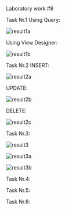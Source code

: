 Laboratory work #8

Task Nr.1 Using Query:

![result1a](https://user-images.githubusercontent.com/36602388/49330942-94823800-f59e-11e8-83a1-ff88637222cb.jpg)

Using View Designer:

![result1b](https://user-images.githubusercontent.com/36602388/49331043-cba51900-f59f-11e8-9b3e-da8b8534594b.jpg)

Task Nr.2 INSERT:

![result2a](https://user-images.githubusercontent.com/36602388/49331400-c8605c00-f5a4-11e8-99d2-280a97434203.jpg)

UPDATE:

![result2b](https://user-images.githubusercontent.com/36602388/49331401-c8605c00-f5a4-11e8-97f5-ed7903d03b8c.jpg)

DELETE:

![result2c](https://user-images.githubusercontent.com/36602388/49331402-c8f8f280-f5a4-11e8-9130-ef19d878ffc8.jpg)

Task Nr.3:

![result3](https://user-images.githubusercontent.com/36602388/49331779-458ecf80-f5ab-11e8-9771-9df199463b16.jpg)

![result3a](https://user-images.githubusercontent.com/36602388/49331780-458ecf80-f5ab-11e8-9108-314be4ca09af.jpg)

![result3b](https://user-images.githubusercontent.com/36602388/49331781-458ecf80-f5ab-11e8-8b96-37927402c3a2.jpg)

Task Nr.4:


Task Nr.5:


Task Nr.6:





